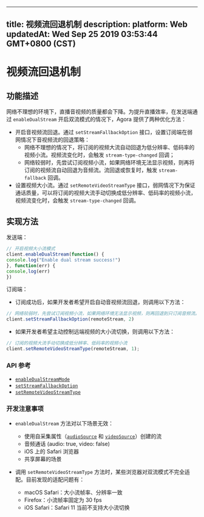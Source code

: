 
---
title: 视频流回退机制
description: 
platform: Web
updatedAt: Wed Sep 25 2019 03:53:44 GMT+0800 (CST)
---
# 视频流回退机制
## 功能描述

网络不理想的环境下，直播音视频的质量都会下降。为提升直播效率，在发送端通过 `enableDualStream` 开启双流模式的情况下，Agora 提供了两种优化方法：

- 开启音视频流回退。通过 `setStreamFallbackOption` 接口，设置订阅端在弱网情况下音视频流的回退策略：
  - 网络不理想的情况下，将订阅的视频大流自动回退为低分辨率、低码率的视频小流。视频流变化时，会触发 `stream-type-changed` 回调；
  - 网络较弱时，先尝试订阅视频小流，如果网络环境无法显示视频，则再将订阅的视频流自动回退为音频流。流回退或恢复时，触发 `stream-fallback` 回调。
- 设置视频大小流。通过 `setRemoteVideoStreamType` 接口，弱网情况下为保证通话质量，可以将订阅的视频大流手动切换成低分辨率、低码率的视频小流，视频流变化时，会触发 `stream-type-changed` 回调。

## 实现方法

发送端：

```javascript
// 开启视频大小流模式
client.enableDualStream(function() {
console.log("Enable dual stream success!")
}, function(err) {
console,log(err)
})
```

订阅端：

- 订阅成功后，如果开发者希望开启自动音视频流回退，则调用以下方法：

```javascript
// 网络较弱时，先尝试订阅视频小流，如果网络环境无法显示视频，则再回退到只订阅音频流。
client.setStreamFallbackOption(remoteStream, 2)
```

- 如果开发者希望主动控制远端视频的大小流切换，则调用以下方法：

```javascript
// 订阅的视频大流手动切换成低分辨率、低码率的视频小流
client.setRemoteVideoStreamType(remoteStream, 1);
```

### API 参考

- [`enableDualStreamMode`](https://docs.agora.io/cn/Interactive%20Broadcast/API%20Reference/web/interfaces/agorartc.client.html#enabledualstream)
- [`setStreamFallbackOption`](https://docs.agora.io/cn/Interactive%20Broadcast/API%20Reference/web/interfaces/agorartc.client.html#setstreamfallbackoption)
- [`setRemoteVideoStreamType`](https://docs.agora.io/cn/Interactive%20Broadcast/API%20Reference/web/interfaces/agorartc.client.html#setremotevideostreamtype)

### 开发注意事项

-  `enableDualStream` 方法对以下场景无效：
   - 使用自采集属性（[`audioSource`](https://docs.agora.io/cn/Interactive%20Broadcast/API%20Reference/web/interfaces/agorartc.streamspec.html#audiosource) 和 [`videoSource`](https://docs.agora.io/cn/Interactive%20Broadcast/API%20Reference/web/interfaces/agorartc.streamspec.html#videosource)）创建的流
   - 音频通话 (audio: true, video: false)
   - iOS 上的 Safari 浏览器
   - 共享屏幕的场景

- 调用 `setRemoteVideoStreamType` 方法时，某些浏览器对双流模式不完全适配。目前发现的适配问题有：
   - macOS Safari：大小流帧率、分辨率一致
   - Firefox：小流帧率固定为 30 fps
   - iOS Safari：Safari 11 当前不支持大小流切换
